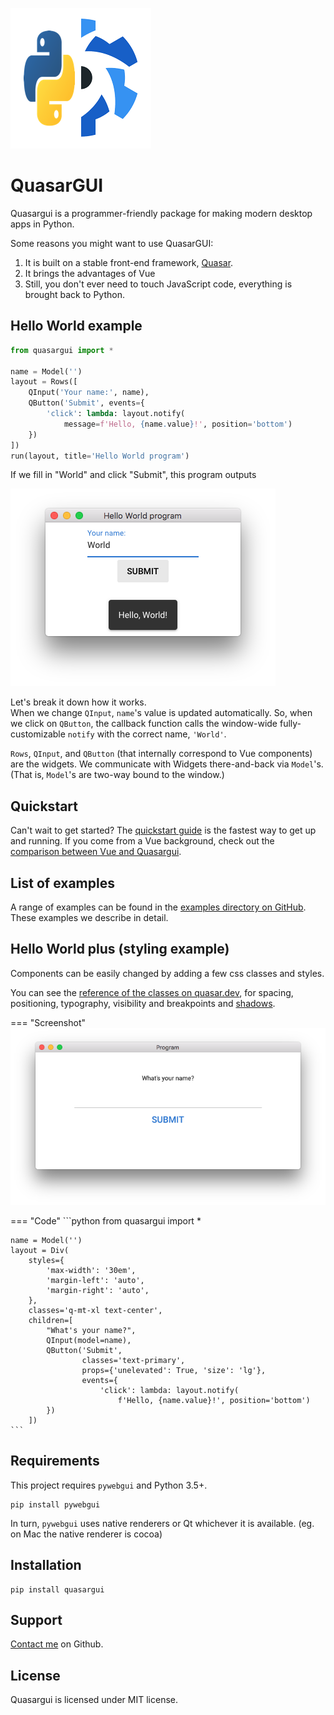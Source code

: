 
![Logo](assets/logo4.png "QuasarGUI logo")

# QuasarGUI

Quasargui is a programmer-friendly package for making modern desktop apps in Python.

Some reasons you might want to use QuasarGUI:

1. It is built on a stable front-end framework, [Quasar](https://quasar.dev).
2. It brings the advantages of Vue
3. Still, you don't ever need to touch JavaScript code, everything is brought back to Python. 

## Hello World example

```python
from quasargui import *

name = Model('')
layout = Rows([
    QInput('Your name:', name),
    QButton('Submit', events={
        'click': lambda: layout.notify(
            message=f'Hello, {name.value}!', position='bottom')
    })
])
run(layout, title='Hello World program')
```
If we fill in "World" and click "Submit", this program outputs

![Hello World screenshot](assets/screenshots/quasar-gui-hello-world-screenshot.png "Hello World screenshot")

Let's break it down how it works.    
When we change `QInput`, `name`'s value is updated automatically. So, when we click on `QButton`, the callback function calls the window-wide fully-customizable `notify` with the correct name, `'World'`. 

`Rows`, `QInput`, and `QButton` (that internally correspond to Vue components) are the widgets. We communicate with Widgets there-and-back via `Model`'s. (That is, `Model`'s are two-way bound to the window.)

## Quickstart

Can't wait to get started? The [quickstart guide](quickstart.md) is the fastest way to get up and running.
If you come from a Vue background, check out the [comparison between Vue and Quasargui](quickstart.md#comparing-vuequasar-and-quasargui). 

## List of examples

A range of examples can be found in the [examples directory on GitHub][github_examples].
These examples we describe in detail.

## Hello World plus (styling example)

Components can be easily changed by adding a few css classes and styles.

You can see the [reference of the classes on quasar.dev](https://quasar.dev/style/spacing#introduction]), for spacing, positioning, typography, visibility and breakpoints and [shadows](https://quasar.dev/style/shadows).


=== "Screenshot"
    ![examples/simple.py screenshot](assets/screenshots/simple.png "examples/simple.py screenshot")

=== "Code"
    ```python
    from quasargui import *
    
    name = Model('')
    layout = Div(
        styles={
            'max-width': '30em',
            'margin-left': 'auto',
            'margin-right': 'auto',
        },
        classes='q-mt-xl text-center',
        children=[
            "What's your name?",
            QInput(model=name),
            QButton('Submit', 
                    classes='text-primary',
                    props={'unelevated': True, 'size': 'lg'},
                    events={
                        'click': lambda: layout.notify(
                            f'Hello, {name.value}!', position='bottom')
            })
        ])
    ```

## Requirements

This project requires `pywebgui` and Python 3.5+.
```
pip install pywebgui
``` 
In turn, `pywebgui` uses native renderers or Qt whichever it is available. (eg. on Mac the native renderer is cocoa)

## Installation

```
pip install quasargui
```

## Support

[Contact me][github_me] on Github.

## License

Quasargui is licensed under MIT license.

[github_examples]: https://github.com/BarnabasSzabolcs/pyquasargui/tree/develop/examples
[github_me]: https://github.com/BarnabasSzabolcs/